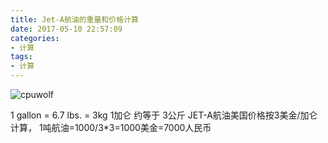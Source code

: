 ```yaml
---
title: Jet-A航油的重量和价格计算
date: 2017-05-10 22:57:09
categories:
- 计算
tags:
- 计算
---
```



![cpuwolf](/images/data/attachment/201705/11/072241qbukbbikty0u3ltk.jpg)

1 gallon = 6.7 lbs. = 3kg
1加仑 约等于 3公斤
JET-A航油美国价格按3美金/加仑计算，
1吨航油=1000/3*3=1000美金=7000人民币
